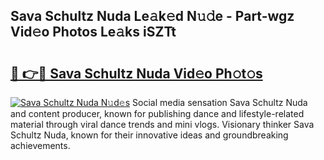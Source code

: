 ## Sava Schultz Nuda Le𝚊k𝚎d N𝚞𝚍e - Part-wgz Vid𝚎o Photos Le𝚊ks iSZTt

# <h2><a href="http://fberal.evod.top/?m=Sava+Schultz+Nuda">🔗 👉🔴 Sava Schultz Nuda Vid𝚎o Ph𝚘t𝚘s</a></h2>

[![Sava Schultz Nuda N𝚞d𝚎s](https://i.imgur.com/8V9OHl7.gif)](http://fberal.evod.top/?m=Sava+Schultz+Nuda)
Social media sensation Sava Schultz Nuda and content producer, known for publishing dance and lifestyle-related material through viral dance trends and mini vlogs. Visionary thinker Sava Schultz Nuda, known for their innovative ideas and groundbreaking achievements. 
